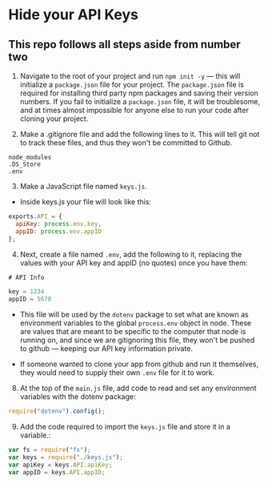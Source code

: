 # Hide your API Keys

## This repo follows all steps aside from number two

1.  Navigate to the root of your project and run `npm init -y` &mdash; this will initialize a `package.json` file for your project. The `package.json` file is required for installing third party npm packages and saving their version numbers. If you fail to initialize a `package.json` file, it will be troublesome, and at times almost impossible for anyone else to run your code after cloning your project.

2.  Make a .gitignore file and add the following lines to it. This will tell git not to track these files, and thus they won't be committed to Github.

```
node_modules
.DS_Store
.env
```

3.  Make a JavaScript file named `keys.js`.

* Inside keys.js your file will look like this:

```js
exports.API = {
  apiKey: process.env.key,
  appID: process.env.appID
};
```

4.  Next, create a file named `.env`, add the following to it, replacing the values with your API key and appID (no quotes) once you have them:

```js
# API Info

key = 1234
appID = 5678
```

* This file will be used by the `dotenv` package to set what are known as environment variables to the global `process.env` object in node. These are values that are meant to be specific to the computer that node is running on, and since we are gitignoring this file, they won't be pushed to github &mdash; keeping our API key information private.

* If someone wanted to clone your app from github and run it themselves, they would need to supply their own `.env` file for it to work.

8.  At the top of the `main.js` file, add code to read and set any environment variables with the dotenv package:

```js
require("dotenv").config();
```

9.  Add the code required to import the `keys.js` file and store it in a variable.:

```js
var fs = require("fs");
var keys = require("./keys.js");
var apiKey = keys.API.apiKey;
var appID = keys.API.appID;
```
